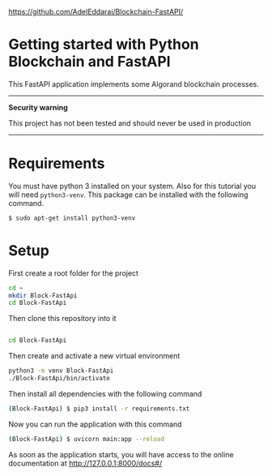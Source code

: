 
https://github.com/AdelEddarai/Blockchain-FastAPI/
# Getting started with Python Blockchain and FastAPI
This FastAPI application implements some Algorand blockchain processes.

---
**Security warning**

This project has not been tested and should never be used in production

---

# Requirements

You must have python 3 installed on your system. Also for this tutorial you will need `python3-venv`. This package can be installed with the following command. 
```bash
$ sudo apt-get install python3-venv
```

# Setup
First create a root folder for the project
```bash
cd ~
mkdir Block-FastApi
cd Block-FastApi
```
Then clone this repository into it
```bash

cd Block-FastApi
```
Then create and activate a new virtual environment
```bash
python3 -m venv Block-FastApi
./Block-FastApi/bin/activate
```
Then install all dependencies with the following command
```bash
(Block-FastApi) $ pip3 install -r requirements.txt
```
Now you can run the application with this command
```bash
(Block-FastApi) $ uvicorn main:app --reload
```
As soon as the application starts, you will have access to the online documentation at http://127.0.0.1:8000/docs#/
